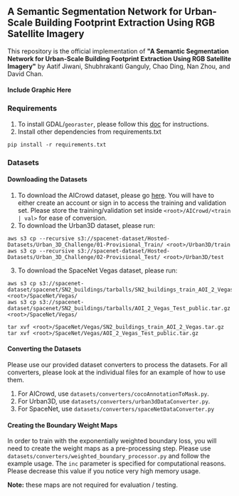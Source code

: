 ## A Semantic Segmentation Network for Urban-Scale Building Footprint Extraction Using RGB Satellite Imagery

This repository is the official implementation of **"A Semantic Segmentation Network for Urban-Scale Building Footprint Extraction Using RGB Satellite Imagery"** by Aatif Jiwani, Shubhrakanti Ganguly, Chao Ding, Nan Zhou, and David Chan. 

#### Include Graphic Here

### Requirements

1. To install GDAL/`georaster`, please follow this [doc](https://mothergeo-py.readthedocs.io/en/latest/development/how-to/gdal-ubuntu-pkg.html) for instructions. 
2. Install other dependencies from requirements.txt
```setup
pip install -r requirements.txt
```

### Datasets

#### Downloading the Datasets
1. To download the AICrowd dataset, please go [here](https://www.aicrowd.com/challenges/mapping-challenge-old). You will have to either create an account or sign in to access the training and validation set. Please store the training/validation set inside `<root>/AICrowd/<train | val>` for ease of conversion.
2. To download the Urban3D dataset, please run:
```setup
aws s3 cp --recursive s3://spacenet-dataset/Hosted-Datasets/Urban_3D_Challenge/01-Provisional_Train/ <root>/Urban3D/train
aws s3 cp --recursive s3://spacenet-dataset/Hosted-Datasets/Urban_3D_Challenge/02-Provisional_Test/ <root>/Urban3D/test
``` 
3. To download the SpaceNet Vegas dataset, please run:
```setup
aws s3 cp s3://spacenet-dataset/spacenet/SN2_buildings/tarballs/SN2_buildings_train_AOI_2_Vegas.tar.gz <root>/SpaceNet/Vegas/
aws s3 cp s3://spacenet-dataset/spacenet/SN2_buildings/tarballs/AOI_2_Vegas_Test_public.tar.gz <root>/SpaceNet/Vegas/

tar xvf <root>/SpaceNet/Vegas/SN2_buildings_train_AOI_2_Vegas.tar.gz
tar xvf <root>/SpaceNet/Vegas/AOI_2_Vegas_Test_public.tar.gz
```

#### Converting the Datasets

Please use our provided dataset converters to process the datasets. For all converters, please look at the individual files for an example of how to use them. 
1. For AICrowd, use `datasets/converters/cocoAnnotationToMask.py`. 
2. For Urban3D, use `datasets/converters/urban3dDataConverter.py`.
3. For SpaceNet, use `datasets/converters/spaceNetDataConverter.py`

#### Creating the Boundary Weight Maps

In order to train with the exponentially weighted boundary loss, you will need to create the weight maps as a pre-processing step. Please use `datasets/converters/weighted_boundary_processor.py` and follow the example usage. The `inc` parameter is specified for computational reasons. Please decrease this value if you notice very high memory usage. 

**Note:** these maps are not required for evaluation / testing. 
